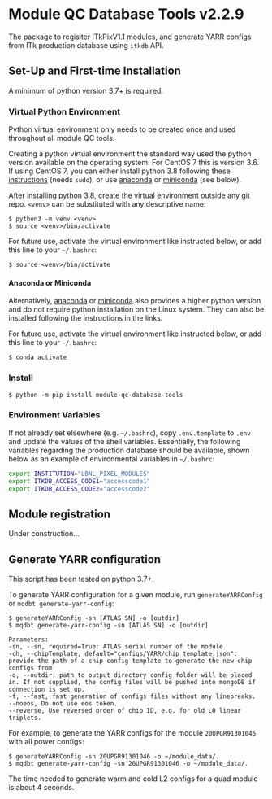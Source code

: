 # Module QC Database Tools v2.2.9

The package to regisiter ITkPixV1.1 modules, and generate YARR configs from ITk
production database using `itkdb` API.

## Set-Up and First-time Installation

A minimum of python version 3.7+ is required.

### Virtual Python Environment

Python virtual environment only needs to be created once and used throughout all
module QC tools.

Creating a python virtual environment the standard way used the python version
available on the operating system. For CentOS 7 this is version 3.6. If using
CentOS 7, you can either install python 3.8 following these
[instructions](https://tecadmin.net/install-python-3-8-centos/) (needs `sudo`),
or use [anaconda](https://docs.anaconda.com/anaconda/install/index.html) or
[miniconda](https://docs.conda.io/en/latest/miniconda.html) (see below).

After installing python 3.8, create the virtual environment outside any git
repo. `<venv>` can be substituted with any descriptive name:

```
$ python3 -m venv <venv>
$ source <venv>/bin/activate
```

For future use, activate the virtual environment like instructed below, or add
this line to your `~/.bashrc`:

```
$ source <venv>/bin/activate
```

#### Anaconda or Miniconda

Alternatively, [anaconda](https://docs.anaconda.com/anaconda/install/index.html)
or [miniconda](https://docs.conda.io/en/latest/miniconda.html) also provides a
higher python version and do not require python installation on the Linux
system. They can also be installed following the instructions in the links.

For future use, activate the virtual environment like instructed below, or add
this line to your `~/.bashrc`:

```
$ conda activate
```

### Install

```
$ python -m pip install module-qc-database-tools
```

### Environment Variables

If not already set elsewhere (e.g. `~/.bashrc`), copy `.env.template` to `.env`
and update the values of the shell variables. Essentially, the following
variables regarding the production database should be available, shown below as
an example of environmental variables in `~/.bashrc`:

```bash
export INSTITUTION="LBNL_PIXEL_MODULES"
export ITKDB_ACCESS_CODE1="accesscode1"
export ITKDB_ACCESS_CODE2="accesscode2"
```

## Module registration

Under construction...

## Generate YARR configuration

This script has been tested on python 3.7+.

To generate YARR configuration for a given module, run `generateYARRConfig` or
`mqdbt generate-yarr-config`:

```
$ generateYARRConfig -sn [ATLAS SN] -o [outdir]
$ mqdbt generate-yarr-config -sn [ATLAS SN] -o [outdir]

Parameters:
-sn, --sn, required=True: ATLAS serial number of the module
-ch, --chipTemplate, default="configs/YARR/chip_template.json": provide the path of a chip config template to generate the new chip configs from
-o, --outdir, path to output directory config folder will be placed in. If not supplied, the config files will be pushed into mongoDB if connection is set up.
-f, --fast, fast generation of configs files without any linebreaks.
--noeos, Do not use eos token.
--reverse, Use reversed order of chip ID, e.g. for old L0 linear triplets.
```

For example, to generate the YARR configs for the module `20UPGR91301046` with
all power configs:

```
$ generateYARRConfig -sn 20UPGR91301046 -o ~/module_data/.
$ mqdbt generate-yarr-config -sn 20UPGR91301046 -o ~/module_data/.
```

The time needed to generate warm and cold L2 configs for a quad module is about
4 seconds.
